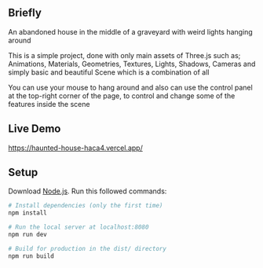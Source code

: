 
## Briefly

An abandoned house in the middle of a graveyard with weird lights hanging around

This is a simple project, done with only main assets of Three.js such as; Animations, Materials, Geometries, Textures, Lights, Shadows, Cameras
and simply basic and beautiful Scene which is a combination of all

You can use your mouse to hang around and also can use the control panel at the top-right corner of the page, to control and change some of the features inside the scene

## Live Demo
https://haunted-house-haca4.vercel.app/

## Setup
Download [Node.js](https://nodejs.org/en/download/).
Run this followed commands:

``` bash
# Install dependencies (only the first time)
npm install

# Run the local server at localhost:8080
npm run dev

# Build for production in the dist/ directory
npm run build
```
